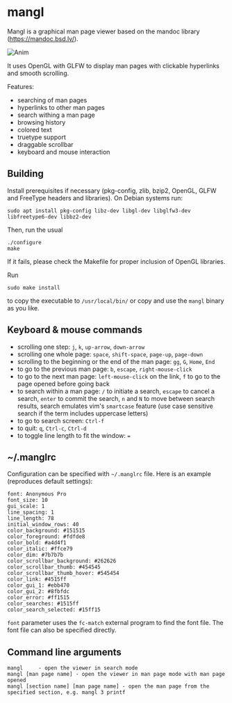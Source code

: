 # mangl

Mangl is a graphical man page viewer based on the mandoc library (https://mandoc.bsd.lv/).

![Anim](screenshot/anim.gif)

It uses OpenGL with GLFW to display man pages with clickable hyperlinks and smooth scrolling.

Features:
* searching of man pages
* hyperlinks to other man pages
* search withing a man page
* browsing history
* colored text
* truetype support
* draggable scrollbar
* keyboard and mouse interaction

## Building

Install prerequisites if necessary (pkg-config, zlib, bzip2, OpenGL, GLFW and FreeType headers and
libraries). On Debian systems run:

```
sudo apt install pkg-config libz-dev libgl-dev libglfw3-dev libfreetype6-dev libbz2-dev
```

Then, run the usual

```
./configure
make
```

If it fails, please check the Makefile for proper inclusion of OpenGL libraries.

Run
```
sudo make install
```
to copy the executable to `/usr/local/bin/` or copy and use the `mangl` binary as you like.

## Keyboard & mouse commands

* scrolling one step: `j`, `k`, `up-arrow`, `down-arrow`
* scrolling one whole page: `space`, `shift-space`, `page-up`, `page-down`
* scrolling to the beginning or the end of the man page: `gg`, `G`, `Home`, `End`
* to go to the previous man page: `b`, `escape`, `right-mouse-click`
* to go to the next man page: `left-mouse-click` on the link, `f` to go to the page opened before going back
* to search within a man page: `/` to initiate a search, `escape` to cancel a search, `enter` to commit the search, `n` and `N` to move between search results, search emulates vim's `smartcase` feature (use case sensitive search if the term includes uppercase letters)
* to go to search screen: `Ctrl-f`
* to quit: `q`, `Ctrl-c`, `Ctrl-d`
* to toggle line length to fit the window: `=`

## ~/.manglrc

Configuration can be specified with `~/.manglrc` file. Here is an example
(reproduces default settings):

```
font: Anonymous Pro
font_size: 10
gui_scale: 1
line_spacing: 1
line_length: 78
initial_window_rows: 40
color_background: #151515
color_foreground: #fdfde8
color_bold: #a4d4f1
color_italic: #ffce79
color_dim: #7b7b7b
color_scrollbar_background: #262626
color_scrollbar_thumb: #454545
color_scrollbar_thumb_hover: #545454
color_link: #4515ff
color_gui_1: #ebb470
color_gui_2: #8fbfdc
color_error: #ff1515
color_searches: #1515ff
color_search_selected: #15ff15
```

`font` parameter uses the `fc-match` external program to find the font file. The font
file can also be specified directly.

## Command line arguments

```
mangl     - open the viewer in search mode
mangl [man page name] - open the viewer in man page mode with man page opened
mangl [section name] [man page name] - open the man page from the specified section, e.g. mangl 3 printf
```

